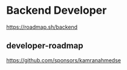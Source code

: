 # Backend Developer
https://roadmap.sh/backend

## developer-roadmap
https://github.com/sponsors/kamranahmedse
